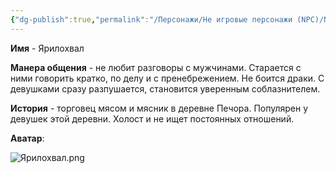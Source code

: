 ```yaml
---
{"dg-publish":true,"permalink":"/Персонажи/Не игровые персонажи (NPC)/NPC/Северный земли/Печора/Ярилохвал/","noteIcon":"","created":"2025-09-07T13:19:34.333+03:00","updated":"2025-09-07T15:03:09.551+03:00"}
---
```




**Имя** - Ярилохвал

**Манера общения** - не любит разговоры с мужчинами. Старается с ними говорить кратко, по делу и с пренебрежением. Не боится драки. С девушками сразу разпушается, становится уверенным соблазнителем. 

**История** - торговец мясом и мясник в деревне Печора. Популярен у девушек этой деревни. Холост и не ищет постоянных отношений. 

**Аватар**:

![Ярилохвал.png](/img/user/system/img/NPC/%D0%A1%D0%B5%D0%B2%D0%B5%D1%80%D0%BD%D1%8B%D0%B5%20%D0%B7%D0%B5%D0%BC%D0%BB%D0%B8/%D0%9F%D0%B5%D1%87%D0%BE%D1%80%D0%B0/%D0%AF%D1%80%D0%B8%D0%BB%D0%BE%D1%85%D0%B2%D0%B0%D0%BB.png)